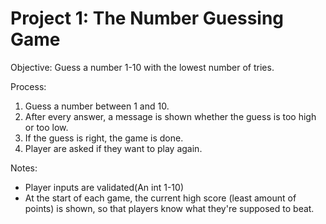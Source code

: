 # Project 1: The Number Guessing Game

Objective:
Guess a number 1-10 with the lowest number of tries.

Process:

1. Guess a number between 1 and 10.
2. After every answer, a message is shown whether the guess is too high or too low.
3. If the guess is right, the game is done.
4. Player are asked if they want to play again.

Notes:

- Player inputs are validated(An int 1-10)
- At the start of each game, the current high score (least amount of points) is shown, so that players know what they're
  supposed to beat.

